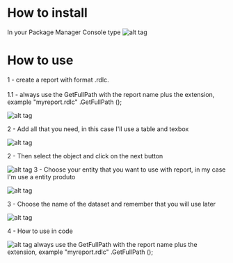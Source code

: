 # How to install

In your Package Manager Console type ![alt tag](http://i68.tinypic.com/amuudj.png)

# How to use 

1 - create a report with format .rdlc. <br>  
1.1 - always use the GetFullPath with the report name plus the extension, example "myreport.rdlc" .GetFullPath ();

![alt tag](http://i68.tinypic.com/swec1e.png)


2 - Add all that you need, in this case I'll use a table and texbox

![alt tag](http://i64.tinypic.com/5ydoo9.png)

2 - Then select the object and click on the next button 

![alt tag](http://i67.tinypic.com/2nhkrrn.png)
3 - Choose your entity that you want to use with report, in my case I'm use a entity produto

![alt tag](http://i68.tinypic.com/20izxqu.jpg)

3 - Choose the name of the dataset and remember that you will use later

![alt tag](http://i68.tinypic.com/2s61r85.png)

4 - How to use in code

![alt tag](http://i63.tinypic.com/xcsxi1.png)
always use the GetFullPath with the report name plus the extension, example "myreport.rdlc" .GetFullPath ();


